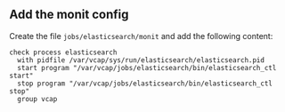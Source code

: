 ## Add the monit config

Create the file `jobs/elasticsearch/monit` and add the following content:

```
check process elasticsearch
  with pidfile /var/vcap/sys/run/elasticsearch/elasticsearch.pid
  start program "/var/vcap/jobs/elasticsearch/bin/elasticsearch_ctl start"
  stop program "/var/vcap/jobs/elasticsearch/bin/elasticsearch_ctl stop"
  group vcap
```
